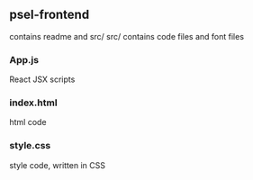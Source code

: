 ## psel-frontend
contains readme and src/
src/ contains code files and font files

### App.js
React JSX scripts

### index.html
html code

### style.css
style code, written in CSS